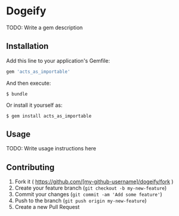 # Dogeify

TODO: Write a gem description

## Installation

Add this line to your application's Gemfile:

```ruby
gem 'acts_as_importable'
```

And then execute:

    $ bundle

Or install it yourself as:

    $ gem install acts_as_importable

## Usage

TODO: Write usage instructions here

## Contributing

1. Fork it ( https://github.com/[my-github-username]/dogeify/fork )
2. Create your feature branch (`git checkout -b my-new-feature`)
3. Commit your changes (`git commit -am 'Add some feature'`)
4. Push to the branch (`git push origin my-new-feature`)
5. Create a new Pull Request

